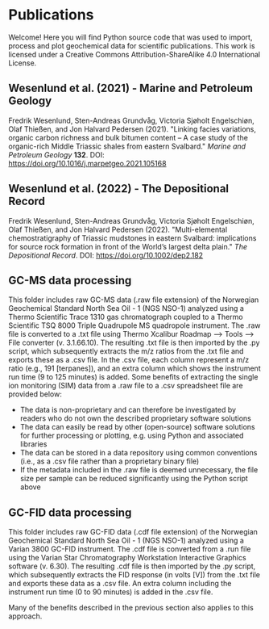 # Publications

Welcome! Here you will find Python source code that was used to import, process and plot geochemical data for scientific publications. This work is licensed under a Creative Commons Attribution-ShareAlike 4.0 International License.

## Wesenlund et al. (2021) - Marine and Petroleum Geology

Fredrik Wesenlund, Sten-Andreas Grundvåg, Victoria Sjøholt Engelschiøn, Olaf Thießen, and Jon Halvard Pedersen (2021).
"Linking facies variations, organic carbon richness and bulk bitumen content – A case study of the organic-rich Middle Triassic shales from eastern Svalbard."
*Marine and Petroleum Geology* **132**.
DOI: https://doi.org/10.1016/j.marpetgeo.2021.105168

## Wesenlund et al. (2022) - The Depositional Record

Fredrik Wesenlund, Sten-Andreas Grundvåg, Victoria Sjøholt Engelschiøn, Olaf Thießen, and Jon Halvard Pedersen (2022).
"Multi-elemental chemostratigraphy of Triassic mudstones in eastern Svalbard: implications for source rock formation in front of the World’s largest delta plain."
*The Depositional Record*.
DOI: https://doi.org/10.1002/dep2.182

## GC-MS data processing

This folder includes raw GC-MS data (.raw file extension) of the Norwegian Geochemical Standard North Sea Oil - 1 (NGS NSO-1) analyzed using a Thermo Scientific Trace 1310 gas chromatograph coupled to a Thermo Scientific TSQ 8000 Triple Quadrupole MS quadropole instrument. The .raw file is converted to a .txt file using Thermo Xcalibur Roadmap --> Tools --> File converter (v. 3.1.66.10). The resulting .txt file is then imported by the .py script, which subsequently extracts the m/z ratios from the .txt file and exports these as a .csv file. In the .csv file, each column represent a m/z ratio (e.g., 191 [terpanes]), and an extra column which shows the instrument run time (9 to 125 minutes) is added. Some benefits of extracting the single ion monitoring (SIM) data from a .raw file to a .csv spreadsheet file are provided below:

* The data is non-proprietary and can therefore be investigated by readers who do not own the described proprietary software solutions
* The data can easily be read by other (open-source) software solutions for further processing or plotting, e.g. using Python and associated libraries
* The data can be stored in a data repository using common conventions (i.e., as a .csv file rather than a proprietary binary file)
* If the metadata included in the .raw file is deemed unnecessary, the file size per sample can be reduced significantly using the Python script above

## GC-FID data processing

This folder includes raw GC-FID data (.cdf file extension) of the Norwegian Geochemical Standard North Sea Oil - 1 (NGS NSO-1) analyzed using a Varian 3800 GC-FID instrument. The .cdf file is converted from a .run file using the Varian Star Chromatography Workstation Interactive Graphics software (v. 6.30). The resulting .cdf file is then imported by the .py script, which subsequently extracts the FID response (in volts [V]) from the .txt file and exports these data as a .csv file. An extra column including the instrument run time (0 to 90 minutes) is added in the .csv file.

Many of the benefits described in the previous section also applies to this approach.
